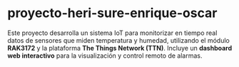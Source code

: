 # proyecto-heri-sure-enrique-oscar
Este proyecto desarrolla un sistema IoT para monitorizar en tiempo real datos de sensores que miden temperatura y humedad, utilizando el módulo **RAK3172** y la plataforma **The Things Network (TTN)**. Incluye un **dashboard web interactivo** para la visualización y control remoto de alarmas.
